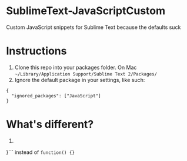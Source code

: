 SublimeText-JavaScriptCustom
============================

Custom JavaScript snippets for Sublime Text because the defaults suck

# Instructions
1. Clone this repo into your packages folder. On Mac `~/Library/Application Support/Sublime Text 2/Packages/`
1. Ignore the default package in your settings, like such:
```
{
  "ignored_packages": ["JavaScript"]
}
```
# What's different?
1. ```function () {

}``` instead of `function() {}`
